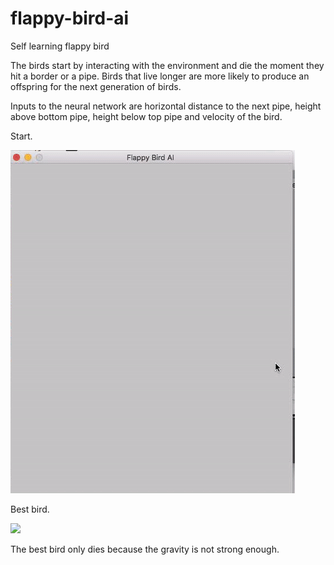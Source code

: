# flappy-bird-ai
Self learning flappy bird

The birds start by interacting with the environment and die the moment they hit a border or a pipe.
Birds that live longer are more likely to produce an offspring for the next generation of birds.

Inputs to the neural network are horizontal distance to the next pipe, height above bottom pipe, height below top pipe and velocity of the bird.

Start.

![](beginner.gif)


Best bird.

![](monster.gif)

The best bird only dies because the gravity is not strong enough.